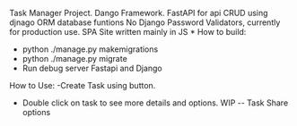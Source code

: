 Task Manager Project.
Dango Framework.
FastAPI for api CRUD using djnago ORM database funtions
No Django Password Validators, currently for production use.
SPA Site written mainly in JS
*
How to build:
- python ./manage.py makemigrations
- python ./manage.py migrate
- Run debug server Fastapi and Django

How to Use:
-Create Task using button.
- Double click on task to see more details and options.
WIP -- Task Share options
